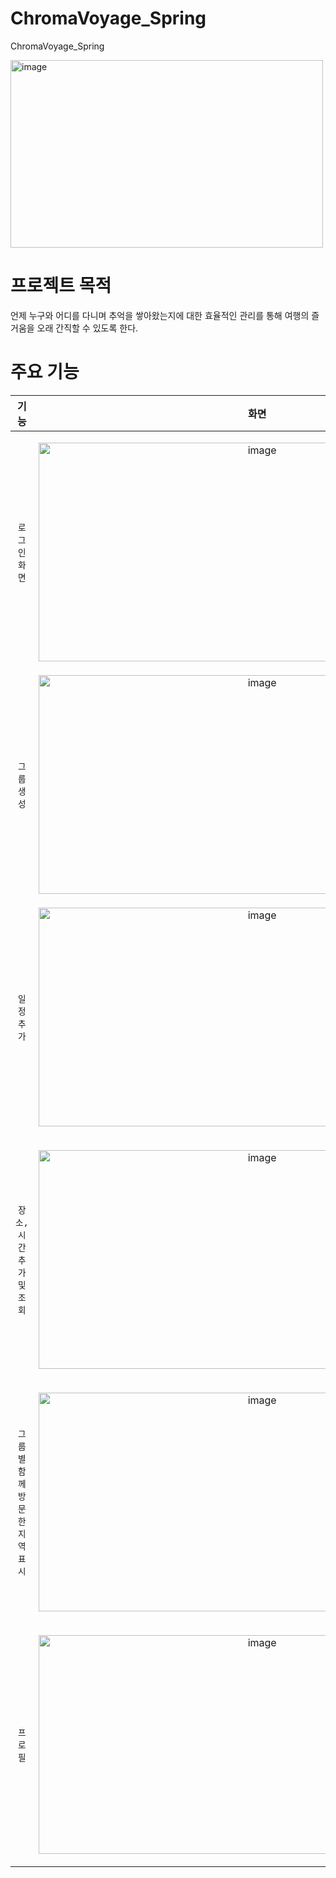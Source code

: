 # ChromaVoyage_Spring
ChromaVoyage_Spring

<img width="500" height="300" alt="image" src="https://github.com/ChromaVoyage/ChromaVoyage_Spring/assets/121854089/cd471648-d0b3-4073-843e-c04a1fa8d2fe">

# 프로젝트 목적
언제 누구와 어디를 다니며 추억을 쌓아왔는지에 대한 효율적인 관리를 통해 여행의 즐거움을 오래 간직할 수 있도록 한다.

# 주요 기능
|기능|화면|
|:---------:|:---------:|
`로그인화면` | <p align="center"><img width="700" height="350" alt="image" src="https://github.com/ChromaVoyage/ChromaVoyage_Spring/assets/121854089/c27c36d8-1744-401b-8d2d-3119e72df191"></p>
`그룹생성` | <img width="700" height="350" alt="image" src="https://github.com/ChromaVoyage/ChromaVoyage_Spring/assets/121854089/65af76c1-ef3c-4271-8def-70a9a784c554">
`일정추가` | <p align="center"><img width="700" height="350" alt="image" src="https://github.com/ChromaVoyage/ChromaVoyage_Spring/assets/121854089/189ce27d-cba7-4b3c-a3a9-1024834b20fc"></p>
`장소,시간 추가 및 조회` | <p align="center"><img width="700" height="350" alt="image" src="https://github.com/ChromaVoyage/ChromaVoyage_Spring/assets/121854089/8a2a0642-474f-4bc5-87c4-81357c55d6b4"></p>
`그룹 별 함께 방문한 지역 표시` | <p align="center"><img width="700" height="350"  alt="image" src="https://github.com/ChromaVoyage/ChromaVoyage_Spring/assets/121854089/14841944-f3d4-4530-8d87-87b528321ab3"></p>
`프로필` | <p align="center"><img width="700" height="350"  alt="image" src="https://github.com/ChromaVoyage/ChromaVoyage_Spring/assets/121854089/f99f3672-6025-40e9-8bae-d80b1794e89d">
</p>





